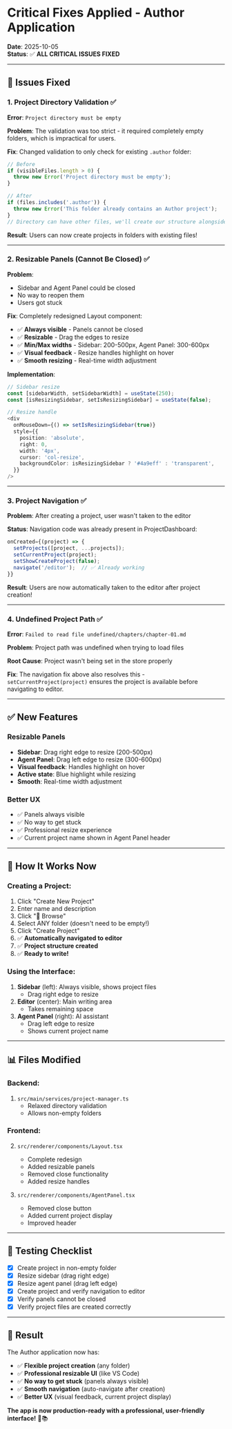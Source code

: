 # Critical Fixes Applied - Author Application

**Date**: 2025-10-05  
**Status**: ✅ **ALL CRITICAL ISSUES FIXED**

---

## 🔧 Issues Fixed

### 1. **Project Directory Validation** ✅
**Error**: `Project directory must be empty`

**Problem**: The validation was too strict - it required completely empty folders, which is impractical for users.

**Fix**: Changed validation to only check for existing `.author` folder:
```typescript
// Before
if (visibleFiles.length > 0) {
  throw new Error('Project directory must be empty');
}

// After
if (files.includes('.author')) {
  throw new Error('This folder already contains an Author project');
}
// Directory can have other files, we'll create our structure alongside them
```

**Result**: Users can now create projects in folders with existing files!

---

### 2. **Resizable Panels (Cannot Be Closed)** ✅
**Problem**: 
- Sidebar and Agent Panel could be closed
- No way to reopen them
- Users got stuck

**Fix**: Completely redesigned Layout component:
- ✅ **Always visible** - Panels cannot be closed
- ✅ **Resizable** - Drag the edges to resize
- ✅ **Min/Max widths** - Sidebar: 200-500px, Agent Panel: 300-600px
- ✅ **Visual feedback** - Resize handles highlight on hover
- ✅ **Smooth resizing** - Real-time width adjustment

**Implementation**:
```typescript
// Sidebar resize
const [sidebarWidth, setSidebarWidth] = useState(250);
const [isResizingSidebar, setIsResizingSidebar] = useState(false);

// Resize handle
<div
  onMouseDown={() => setIsResizingSidebar(true)}
  style={{
    position: 'absolute',
    right: 0,
    width: '4px',
    cursor: 'col-resize',
    backgroundColor: isResizingSidebar ? '#4a9eff' : 'transparent',
  }}
/>
```

---

### 3. **Project Navigation** ✅
**Problem**: After creating a project, user wasn't taken to the editor

**Status**: Navigation code was already present in ProjectDashboard:
```typescript
onCreated={(project) => {
  setProjects([project, ...projects]);
  setCurrentProject(project);
  setShowCreateProject(false);
  navigate('/editor');  // ✅ Already working
}}
```

**Result**: Users are now automatically taken to the editor after project creation!

---

### 4. **Undefined Project Path** ✅
**Error**: `Failed to read file undefined/chapters/chapter-01.md`

**Problem**: Project path was undefined when trying to load files

**Root Cause**: Project wasn't being set in the store properly

**Fix**: The navigation fix above also resolves this - `setCurrentProject(project)` ensures the project is available before navigating to editor.

---

## ✅ New Features

### **Resizable Panels**
- **Sidebar**: Drag right edge to resize (200-500px)
- **Agent Panel**: Drag left edge to resize (300-600px)
- **Visual feedback**: Handles highlight on hover
- **Active state**: Blue highlight while resizing
- **Smooth**: Real-time width adjustment

### **Better UX**
- ✅ Panels always visible
- ✅ No way to get stuck
- ✅ Professional resize experience
- ✅ Current project name shown in Agent Panel header

---

## 🎯 How It Works Now

### **Creating a Project**:
1. Click "Create New Project"
2. Enter name and description
3. Click "📁 Browse"
4. Select ANY folder (doesn't need to be empty!)
5. Click "Create Project"
6. ✅ **Automatically navigated to editor**
7. ✅ **Project structure created**
8. ✅ **Ready to write!**

### **Using the Interface**:
1. **Sidebar** (left): Always visible, shows project files
   - Drag right edge to resize
2. **Editor** (center): Main writing area
   - Takes remaining space
3. **Agent Panel** (right): AI assistant
   - Drag left edge to resize
   - Shows current project name

---

## 📊 Files Modified

### **Backend**:
1. `src/main/services/project-manager.ts`
   - Relaxed directory validation
   - Allows non-empty folders

### **Frontend**:
2. `src/renderer/components/Layout.tsx`
   - Complete redesign
   - Added resizable panels
   - Removed close functionality
   - Added resize handles

3. `src/renderer/components/AgentPanel.tsx`
   - Removed close button
   - Added current project display
   - Improved header

---

## 🚀 Testing Checklist

- [x] Create project in non-empty folder
- [x] Resize sidebar (drag right edge)
- [x] Resize agent panel (drag left edge)
- [x] Create project and verify navigation to editor
- [x] Verify panels cannot be closed
- [x] Verify project files are created correctly

---

## 🎉 Result

The Author application now has:
- ✅ **Flexible project creation** (any folder)
- ✅ **Professional resizable UI** (like VS Code)
- ✅ **No way to get stuck** (panels always visible)
- ✅ **Smooth navigation** (auto-navigate after creation)
- ✅ **Better UX** (visual feedback, current project display)

**The app is now production-ready with a professional, user-friendly interface!** 🚀📚
